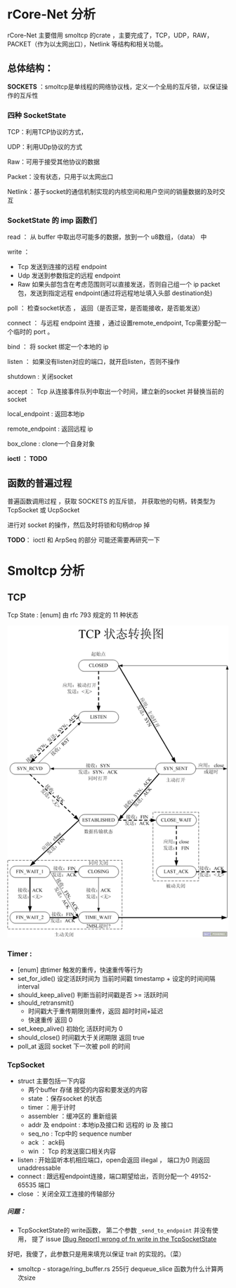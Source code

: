 # rCore-Net 分析

rCore-Net 主要借用 smoltcp 的crate ，主要完成了，TCP，UDP，RAW，PACKET（作为以太网出口），Netlink 等结构和相关功能。

## 总体结构：

**SOCKETS** ：smoltcp是单线程的网络协议栈，定义一个全局的互斥锁，以保证操作的互斥性

### 四种 SocketState 

TCP：利用TCP协议的方式，

UDP：利用UDp协议的方式

Raw：可用于接受其他协议的数据

Packet：没有状态，只用于以太网出口

Netlink：基于socket的通信机制实现的内核空间和用户空间的销量数据的及时交互

### SocketState 的 imp 函数们

read ： 从 buffer 中取出尽可能多的数据，放到一个 u8数组，（data） 中

write ： 

* Tcp 发送到连接的远程 endpoint  
* Udp 发送到参数指定的远程 endpoint  
* Raw 如果头部包含在考虑范围则可以直接发送，否则自己组一个 ip packet包，发送到指定远程 endpoint(通过将远程地址填入头部 destination处)

poll ： 检查socket状态 ， 返回（是否正常，是否能接收，是否能发送）

connect ： 与远程 endpoint 连接 ，通过设置remote_endpoint, Tcp需要分配一个临时的 port 。

bind ： 将 socket 绑定一个本地的 ip

listen ： 如果没有listen对应的端口，就开启listen，否则不操作

shutdown : 关闭socket

accept ： Tcp 从连接事件队列中取出一个时间，建立新的socket 并替换当前的socket

local_endpoint  : 返回本地ip

remote_endpoint : 返回远程 ip

box_clone :  clone一个自身对象

**ioctl ： TODO**

## 函数的普遍过程

普遍函数调用过程 ，获取 SOCKETS 的互斥锁， 并获取他的句柄，转类型为 TcpSocket 或 UcpSocket

进行对 socket 的操作，然后及时将锁和句柄drop 掉



**TODO**： ioctl 和 ArpSeq 的部分 可能还需要再研究一下

# Smoltcp 分析

## TCP

Tcp State :   [enum] 由 rfc 793 规定的 11 种状态

<img src="https://github.com/yunwei37/rCore-net/blob/master/docs/dingiso/imgs/TCP%E7%8A%B6%E6%80%81%E8%BD%AC%E6%8D%A2.png" alt="TCP状态转换图" />

### Timer : 

* [enum]  由timer 触发的重传，快速重传等行为
* set_for_idle()   设定活跃时间为 当前时间戳 timestamp + 设定的时间间隔 interval
* should_keep_alive()   判断当前时间戳是否 >= 活跃时间 
* should_retransmit() 
  * 时间戳大于重传期限则重传，返回 超时时间+延迟  
  * 快速重传 返回 0
* set_keep_alive() 初始化 活跃时间为 0
* should_close() 时间戳大于关闭期限 返回 true
* poll_at 返回 socket 下一次被 poll 的时间

### TcpSocket

* struct 主要包括一下内容
  * 两个buffer 存储 接受的内容和要发送的内容
  * state  ：保存socket 的状态
  * timer ：用于计时
  * assembler ：缓冲区的 重新组装
  * addr 及 endpoint : 本地ip及接口和 远程的 ip 及 接口
  * seq_no  : Tcp中的 sequence number
  * ack ： ack码
  * win ： Tcp 的发送窗口相关内容
* listen  :  开始监听本机相应端口，open会返回 illegal ， 端口为0 则返回 unaddressable
* connect :  跟远程endpoint连接，端口期望给出，否则分配一个 49152-65535 端口
* close ：关闭全双工连接的传输部分

##### 问题：

* TcpSocketState的 write函数， 第二个参数  `_send_to_endpoint` 并没有使用， 提了 issue [[Bug Report] wrong of fn write in the TcpSocketState](https://github.com/rcore-os/rCore/issues/69)  

好吧，我傻了，此参数只是用来填充以保证 trait 的实现的。（菜）

* smoltcp -  storage/ring_buffer.rs  255行 dequeue_slice 函数为什么计算两次size

